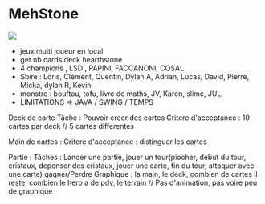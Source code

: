 # MehStone

![](http://random.io/content/images/2013/Sep/shut_down_old_infrastructure.gif)



- jeux multi joueur en local
- get nb cards deck hearthstone
- 4 champions , LSD , PAPINI, FACCANONI, COSAL
- Sbire : Loris, Clément, Quentin, Dylan A, Adrian, Lucas, David, Pierre, Micka, dylan R, Kevin
- monstre : bouftou, tofu, livre de maths, JV, Karen, slime, JUL, 
- LIMITATIONS => JAVA / SWING / TEMPS 


Deck de carte
  Tâche : Pouvoir creer des cartes
  Critere d'acceptance : 10 cartes par deck // 5 cartes differentes

Main de cartes : 
  Critere d'acceptance : distinguer les cartes

Partie :
  Tâches : Lancer une partie, jouer un tour(piocher, debut du tour, cristaux, depenser des cristaux, jouer une carte, fin du tour, attaquer avec une carte)
	   gagner/Perdre
  Graphique : la main, le deck, combien de cartes il reste, combien le hero a de pdv, le terrain  // Pas d'animation, pas voire peu de graphique


